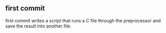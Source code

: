 ## first commit
first commit writes a script that runs a C file through the preprocessor and save the result into another file.